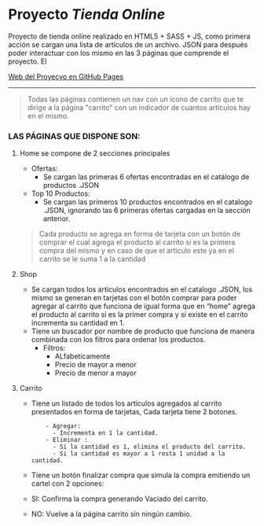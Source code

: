 # **Proyecto _Tienda Online_**

Proyecto de tienda online realizado en HTML5 + SASS + JS, como primera acción se cargan una lista de artículos de un archivo. JSON para después poder interactuar con los mismo en las 3 páginas que comprende el proyecto. El

[Web del Proyecyo en GitHub Pages](https://marcosroach.github.io/tiendaOnline-JS/)

---

> Todas las páginas contienen un nav con un icono de carrito que te dirige a la página "carrito" con un indicador de cuantos artículos hay en el mismo.

### **LAS PÁGINAS QUE DISPONE SON:**

1.  Home
    se compone de 2 secciones principales

    - Ofertas:
      - Se cargan las primeras 6 ofertas encontradas en el catálogo de productos .JSON
    - Top 10 Productos:
      - Se cargan las primeros 10 productos encontrados en el catalogo .JSON, ignorando las 6 primeras ofertas cargadas en la sección anterior.

    > Cada producto se agrega en forma de tarjeta con un botón de comprar el cual agrega el producto al carrito si es la primera compra del mismo y en caso de que el articulo este ya en el carrito se le suma 1 a la cantidad

2.  Shop

    - Se cargan todos los artículos encontrados en el catalogo .JSON, los mismo se generan en tarjetas con el botón comprar para poder agregar al carrito que funciona de igual forma que en “home” agrega el producto al carrito si es la primer compra y si existe en el carrito incrementa su cantidad en 1.
    - Tiene un buscador por nombre de producto que funciona de manera combinada con los filtros para ordenar los productos.
      - Filtros:
        - ALfabeticamente
        - Precio de mayor a menor
        - Precio de menor a mayor

3.  Carrito

    - Tiene un listado de todos los artículos agregados al carrito presentados en forma de tarjetas,
      Cada tarjeta tiene 2 botones.

              - Agregar:
                - Incrementa en 1 la cantidad.
              - Eliminar :
                - Si la cantidad es 1, elimina el producto del carrito.
                - Si la cantidad es mayor a 1 resta 1 unidad a la cantidad.

    - Tiene un botón finalizar compra que simula la compra emitiendo un cartel con 2 opciones:
    - SI: Confirma la compra generando Vaciado del carrito.
    - NO: Vuelve a la página carrito sin ningún cambio.
